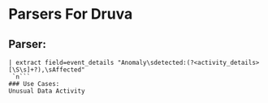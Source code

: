 # Parsers For Druva

## Parser:
```
| extract field=event_details "Anomaly\sdetected:(?<activity_details>[\S\s]+?),\sAffected"
 `n```
### Use Cases:
Unusual Data Activity


